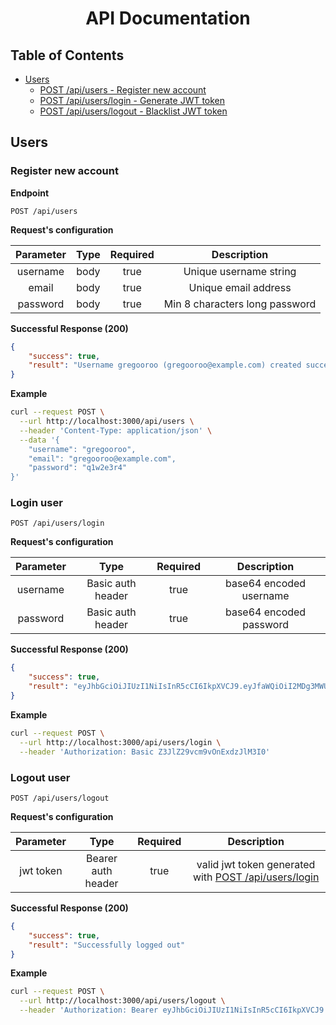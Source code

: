 <h1 align="center">
API Documentation
</h1>

## Table of Contents

-   [Users](#users)
    -   [POST /api/users - Register new account](#register-new-account)
    -   [POST /api/users/login - Generate JWT token](#login-user)
    -   [POST /api/users/logout - Blacklist JWT token](#logout-user)

## Users

### Register new account

**Endpoint**

```http
POST /api/users
```

**Request's configuration**

| Parameter | Type | Required |          Description           |
| :-------: | :--: | :------: | :----------------------------: |
| username  | body |   true   |     Unique username string     |
|   email   | body |   true   |      Unique email address      |
| password  | body |   true   | Min 8 characters long password |

**Successful Response (200)**

```json
{
    "success": true,
    "result": "Username gregooroo (gregooroo@example.com) created successfully"
}
```

**Example**

```sh
curl --request POST \
  --url http://localhost:3000/api/users \
  --header 'Content-Type: application/json' \
  --data '{
	"username": "gregooroo",
	"email": "gregooroo@example.com",
	"password": "q1w2e3r4"
}'
```

### Login user

```http
POST /api/users/login
```

**Request's configuration**

| Parameter |       Type        | Required |       Description       |
| :-------: | :---------------: | :------: | :---------------------: |
| username  | Basic auth header |   true   | base64 encoded username |
| password  | Basic auth header |   true   | base64 encoded password |

**Successful Response (200)**

```json
{
    "success": true,
    "result": "eyJhbGciOiJIUzI1NiIsInR5cCI6IkpXVCJ9.eyJfaWQiOiI2MDg3MWUwZDI5OWRhZDM5MzJhOWNjNmEiLCJ1c2VybmFtZSI6ImdyZWdvb3JvbyIsImlhdCI6MTYxOTk3MTUxNSwiZXhwIjoxNjIwMDU3OTE1fQ.FV8TbtDmaJp3diujN_mVMPx3qDpDvpUX-R1Rxik1IW4"
}
```

**Example**

```sh
curl --request POST \
  --url http://localhost:3000/api/users/login \
  --header 'Authorization: Basic Z3JlZ29vcm9vOnExdzJlM3I0'
```

### Logout user

```http
POST /api/users/logout
```

**Request's configuration**

| Parameter |        Type        | Required |                             Description                             |
| :-------: | :----------------: | :------: | :-----------------------------------------------------------------: |
| jwt token | Bearer auth header |   true   | valid jwt token generated with [POST /api/users/login](#login-user) |

**Successful Response (200)**

```json
{
    "success": true,
    "result": "Successfully logged out"
}
```

**Example**

```sh
curl --request POST \
  --url http://localhost:3000/api/users/logout \
  --header 'Authorization: Bearer eyJhbGciOiJIUzI1NiIsInR5cCI6IkpXVCJ9.eyJfaWQiOiI2MDg3MWUwZDI5OWRhZDM5MzJhOWNjNmEiLCJ1c2VybmFtZSI6ImdyZWdvb3JvbyIsImlhdCI6MTYxOTk3MTUxNSwiZXhwIjoxNjIwMDU3OTE1fQ.FV8TbtDmaJp3diujN_mVMPx3qDpDvpUX-R1Rxik1IW4'
```
